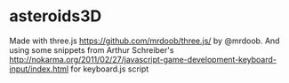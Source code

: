 asteroids3D
===========

Made with three.js https://github.com/mrdoob/three.js/ by @mrdoob. 
And using some snippets from Arthur Schreiber's http://nokarma.org/2011/02/27/javascript-game-development-keyboard-input/index.html for keyboard.js script
